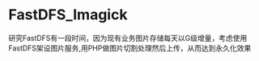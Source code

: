 FastDFS_Imagick
===============

研究FastDFS有一段时间，因为现有业务图片存储每天以G级增量，考虑使用FastDFS架设图片服务,用PHP做图片切割处理然后上传，从而达到永久化效果
